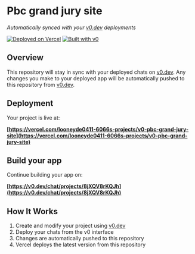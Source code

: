 # Pbc grand jury site

*Automatically synced with your [v0.dev](https://v0.dev) deployments*

[![Deployed on Vercel](https://img.shields.io/badge/Deployed%20on-Vercel-black?style=for-the-badge&logo=vercel)](https://vercel.com/looneyde0411-6066s-projects/v0-pbc-grand-jury-site)
[![Built with v0](https://img.shields.io/badge/Built%20with-v0.dev-black?style=for-the-badge)](https://v0.dev/chat/projects/8jXQV8rKQJh)

## Overview

This repository will stay in sync with your deployed chats on [v0.dev](https://v0.dev).
Any changes you make to your deployed app will be automatically pushed to this repository from [v0.dev](https://v0.dev).

## Deployment

Your project is live at:

**[https://vercel.com/looneyde0411-6066s-projects/v0-pbc-grand-jury-site](https://vercel.com/looneyde0411-6066s-projects/v0-pbc-grand-jury-site)**

## Build your app

Continue building your app on:

**[https://v0.dev/chat/projects/8jXQV8rKQJh](https://v0.dev/chat/projects/8jXQV8rKQJh)**

## How It Works

1. Create and modify your project using [v0.dev](https://v0.dev)
2. Deploy your chats from the v0 interface
3. Changes are automatically pushed to this repository
4. Vercel deploys the latest version from this repository